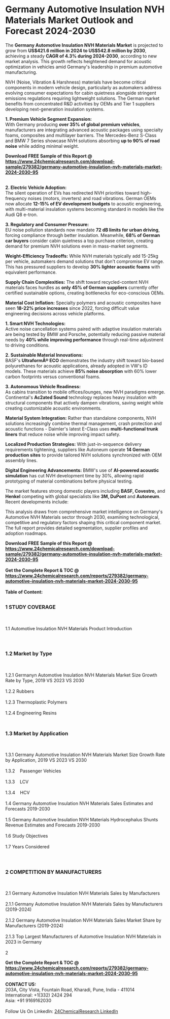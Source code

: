 <h1>Germany Automotive Insulation NVH Materials Market Outlook and Forecast 2024-2030</h1><p>The <strong>Germany Automotive Insulation NVH Materials Market</strong> is projected to grow from <strong>US$421.6 million in 2024 to US$542.8 million by 2030</strong>, achieving a steady <strong>CAGR of 4.3% during 2024-2030</strong>, according to new market analysis. This growth reflects heightened demand for acoustic optimization in vehicles amid Germany's leadership in premium automotive manufacturing.</p><p>NVH (Noise, Vibration &amp; Harshness) materials have become critical components in modern vehicle design, particularly as automakers address evolving consumer expectations for cabin quietness alongside stringent emissions regulations requiring lightweight solutions. The German market benefits from concentrated R&amp;D activities by OEMs and Tier 1 suppliers developing next-generation insulation systems.</p><p><strong>1. Premium Vehicle Segment Expansion:</strong><br>
With Germany producing <strong>over 35% of global premium vehicles</strong>, manufacturers are integrating advanced acoustic packages using specialty foams, composites and multilayer barriers. The Mercedes-Benz S-Class and BMW 7 Series showcase NVH solutions absorbing <strong>up to 90% of road noise</strong> while adding minimal weight.</p><div><b>Download FREE Sample of this Report @ 
            <a href="https://www.24chemicalresearch.com/download-sample/279382/germany-automotive-insulation-nvh-materials-market-2024-2030-95">
            https://www.24chemicalresearch.com/download-sample/279382/germany-automotive-insulation-nvh-materials-market-2024-2030-95</a></b></div><br><p><strong>2. Electric Vehicle Adoption:</strong><br>
The silent operation of EVs has redirected NVH priorities toward high-frequency noises (motors, inverters) and road vibrations. German OEMs now allocate <strong>12-15% of EV development budgets</strong> to acoustic engineering, with multi-material insulation systems becoming standard in models like the Audi Q8 e-tron.</p><p><strong>3. Regulatory and Consumer Pressure:</strong><br>
EU noise pollution standards now mandate <strong>72 dB limits for urban driving</strong>, forcing compliance through better insulation. Meanwhile, <strong>68% of German car buyers</strong> consider cabin quietness a top purchase criterion, creating demand for premium NVH solutions even in mass-market segments.</p><p><strong>Weight-Efficiency Tradeoffs:</strong> While NVH materials typically add 15-25kg per vehicle, automakers demand solutions that don't compromise EV range. This has pressured suppliers to develop <strong>30% lighter acoustic foams</strong> with equivalent performance.</p><p><strong>Supply Chain Complexities:</strong> The shift toward recycled-content NVH materials faces hurdles as <strong>only 45% of German suppliers</strong> currently offer certified sustainable options, creating bottlenecks for eco-conscious OEMs.</p><p><strong>Material Cost Inflation:</strong> Specialty polymers and acoustic composites have seen <strong>18-22% price increases</strong> since 2022, forcing difficult value engineering decisions across vehicle platforms.</p><p><strong>1. Smart NVH Technologies:</strong><br>
Active noise cancellation systems paired with adaptive insulation materials are being tested by BMW and Porsche, potentially reducing passive material needs by <strong>40% while improving performance</strong> through real-time adjustment to driving conditions.</p><p><strong>2. Sustainable Material Innovations:</strong><br>
BASF's <strong>UltraformÂ® ECO</strong> demonstrates the industry shift toward bio-based polyurethanes for acoustic applications, already adopted in VW's ID models. These materials achieve <strong>85% noise absorption</strong> with 60% lower carbon footprints versus conventional foams.</p><p><strong>3. Autonomous Vehicle Readiness:</strong><br>
As cabins transition to mobile offices/lounges, new NVH paradigms emerge. Continental's <strong>Ac2ated Sound</strong> technology replaces heavy insulation with structural components that actively dampen vibrations, saving weight while creating customizable acoustic environments.</p><p><strong>Material System Integration:</strong> Rather than standalone components, NVH solutions increasingly combine thermal management, crash protection and acoustic functions - Daimler's latest E-Class uses <strong>multi-functional trunk liners</strong> that reduce noise while improving impact safety.</p><p><strong>Localized Production Strategies:</strong> With just-in-sequence delivery requirements tightening, suppliers like Autoneum operate <strong>14 German production sites</strong> to provide tailored NVH solutions synchronized with OEM assembly lines.</p><p><strong>Digital Engineering Advancements:</strong> BMW's use of <strong>AI-powered acoustic simulation</strong> has cut NVH development time by 30%, allowing rapid prototyping of material combinations before physical testing.</p><p>The market features strong domestic players including <strong>BASF, Covestro,</strong> and <strong>Henkel</strong> competing with global specialists like <strong>3M, DuPont</strong> and <strong>Autoneum</strong>. Recent developments include:</p><p>This analysis draws from comprehensive market intelligence on Germany's Automotive NVH Materials sector through 2030, examining technological, competitive and regulatory factors shaping this critical component market. The full report provides detailed segmentation, supplier profiles and adoption roadmaps.</p><div><b>Download FREE Sample of this Report @ 
            <a href="https://www.24chemicalresearch.com/download-sample/279382/germany-automotive-insulation-nvh-materials-market-2024-2030-95">
            https://www.24chemicalresearch.com/download-sample/279382/germany-automotive-insulation-nvh-materials-market-2024-2030-95</a></b></div><br><div><b>Get the Complete Report & TOC @ 
            <a href="https://www.24chemicalresearch.com/reports/279382/germany-automotive-insulation-nvh-materials-market-2024-2030-95">
            https://www.24chemicalresearch.com/reports/279382/germany-automotive-insulation-nvh-materials-market-2024-2030-95</a></b></div><br>
            <b>Table of Content:</b><p><h2><span style="font-size:16px"><strong>1 STUDY COVERAGE</strong></span></h2><br />
<p>1.1 Automotive Insulation NVH Materials Product Introduction</p><br />
<h2><span style="font-size:16px"><strong>1.2 Market by Type</strong></span></h2><br />
<p>1.2.1 Germanyn Automotive Insulation NVH Materials Market Size Growth Rate by Type, 2019 VS 2023 VS 2030<br /><br />
1.2.2 Rubbers&nbsp;&nbsp; &nbsp;<br /><br />
1.2.3 Thermoplastic Polymers<br /><br />
1.2.4 Engineering Resins<br /><br />
<h2><span style="font-size:16px"><strong>1.3 Market by Application</strong></span></h2><br />
<p>1.3.1 Germany Automotive Insulation NVH Materials Market Size Growth Rate by Application, 2019 VS 2023 VS 2030<br /><br />
1.3.2&nbsp;&nbsp; &nbsp;Passenger Vehicles<br /><br />
1.3.3&nbsp;&nbsp; &nbsp;LCV<br /><br />
1.3.4&nbsp;&nbsp; &nbsp;HCV<br /><br />
1.4 Germany Automotive Insulation NVH Materials Sales Estimates and Forecasts 2019-2030<br /><br />
1.5 Germany Automotive Insulation NVH Materials Hydrocephalus Shunts Revenue Estimates and Forecasts 2019-2030<br /><br />
1.6 Study Objectives<br /><br />
1.7 Years Considered</p><br />
<h2><span style="font-size:16px"><strong>2 COMPETITION BY MANUFACTURERS</strong></span></h2><br />
<p>2.1 Germany Automotive Insulation NVH Materials Sales by Manufacturers<br /><br />
2.1.1 Germany Automotive Insulation NVH Materials Sales by Manufacturers (2019-2024)<br /><br />
2.1.2 Germany Automotive Insulation NVH Materials Sales Market Share by Manufacturers (2019-2024)<br /><br />
2.1.3 Top Largest Manufacturers of Automotive Insulation NVH Materials in 2023 in Germany<br /><br />
2</p><div><b>Get the Complete Report & TOC @ 
            <a href="https://www.24chemicalresearch.com/reports/279382/germany-automotive-insulation-nvh-materials-market-2024-2030-95">
            https://www.24chemicalresearch.com/reports/279382/germany-automotive-insulation-nvh-materials-market-2024-2030-95</a></b></div><br><b>CONTACT US:</b><br>
            203A, City Vista, Fountain Road, Kharadi, Pune, India - 411014<br>
            International: +1(332) 2424 294<br>
            Asia: +91 9169162030 <br><br>
            Follow Us On LinkedIn: <a href="https://www.linkedin.com/company/24chemicalresearch/">24ChemicalResearch LinkedIn</a>